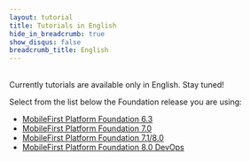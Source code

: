 ```yaml
---
layout: tutorial
title: Tutorials in English
hide_in_breadcrumb: true
show_disqus: false
breadcrumb_title: English
---
```

<br>
Currently tutorials are available only in English.  
Stay tuned!

Select from the list below the Foundation release you are using:

* [MobileFirst Platform Foundation 6.3]({{site.baseurl}}/tutorials/en/foundation/6.3/all-tutorials/)
* [MobileFirst Platform Foundation 7.0]({{site.baseurl}}/tutorials/en/foundation/7.0/all-tutorials/)
* [MobileFirst Platform Foundation 7.1/8.0]({{site.baseurl}}/tutorials/en/foundation/7.1/all-tutorials/)
* [MobileFirst Platform Foundation 8.0 DevOps]({{site.baseurl}}/tutorials/en/foundation/8.0/all-tutorials/)